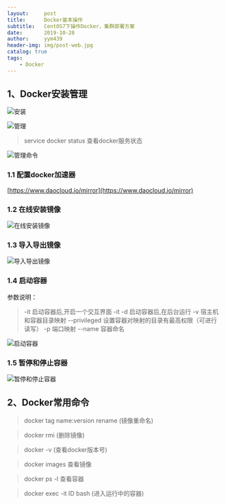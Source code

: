 ```yaml
---
layout:     post
title:      Docker基本操作
subtitle:   CentOS7下操作Docker，集群部署方案
date:       2019-10-28
author:     yym439
header-img: img/post-web.jpg
catalog: true
tags:
    - Docker
---
```



## 1、Docker安装管理

![安装](https://yym439.github.io/img/docker-1.png "安装")

![管理](https://yym439.github.io/img/docker-2.png "管理")

> service docker status  查看docker服务状态

![管理命令](https://yym439.github.io/img/docker-3.png "管理命令")

### 1.1 配置docker加速器
[https://www.daocloud.io/mirror](https://www.daocloud.io/mirror)


### 1.2 在线安装镜像
![在线安装镜像](https://yym439.github.io/img/docker-4.jpg "在线安装镜像")


### 1.3 导入导出镜像
![导入导出镜像](https://yym439.github.io/img/docker-5.png "导入导出镜像")


### 1.4 启动容器

参数说明：
> -it 启动容器后,开启一个交互界面
> -it -d 启动容器后,在后台运行
> -v 宿主机和容器目录映射
> --privileged 设置容器对映射的目录有最高权限（可进行读写）
> -p 端口映射
> --name 容器命名

![启动容器](https://yym439.github.io/img/docker-6.png "启动容器")

### 1.5 暂停和停止容器
![暂停和停止容器](https://yym439.github.io/img/docker-7.png "暂停和停止容器")

## 2、Docker常用命令
> docker tag name:version  rename (镜像重命名)

> docker rmi (删除镜像)

> docker -v (查看docker版本号)

> docker images 查看镜像

> docker ps -l 查看容器

> docker exec -it ID bash  (进入运行中的容器)
